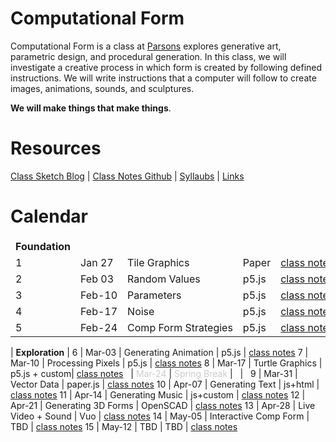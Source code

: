# Computational Form




Computational Form is a class at [Parsons](http://amt.parsons.edu/) explores generative art, parametric design, and procedural generation. In this class, we will investigate a creative process in which form is created by following defined instructions. We will write instructions that a computer will follow to create images, animations, sounds, and sculptures.

**We will make things that make things**.




# Resources

[Class Sketch Blog](http://sketches.compform.net/) |
[Class Notes Github](https://github.com/jbakse/compform_notes) |
[Syllaubs](syllabus.html) |
[Links](links.html)


# Calendar

Week    | Date      | Topic                 | Tool  | Notes
---     | ---       | ---                   | ---   | ---
**Foundation**		|
1       | Jan 27    | Tile Graphics         | Paper | [class notes](week_1_tile)
2       | Feb 03    | Random Values       	| p5.js | [class notes](week_2_random)
3		| Feb-10	| Parameters			| p5.js | [class notes](#)
4		| Feb-17	| Noise					| p5.js | [class notes](#)
5		| Feb-24	| Comp Form Strategies	| p5.js | [class notes](#)
|
**Exploration**		|
6		| Mar-03	| Generating Animation	| p5.js | [class notes](#)
7		| Mar-10	| Processing Pixels		| p5.js | [class notes](#)
8		| Mar-17	| Turtle Graphics		| p5.js + custom| [class notes](#)
&nbsp;	| *Mar-24*	| *Spring Break*		| &nbsp; | &nbsp;
9		| Mar-31	| Vector Data			| paper.js | [class notes](#)
10		| Apr-07	| Generating Text		| js+html | [class notes](#)
11		| Apr-14	| Generating Music		| js+custom | [class notes](#)
12		| Apr-21	| Generating 3D Forms	| OpenSCAD | [class notes](#)
13		| Apr-28	| Live Video + Sound	| Vuo | [class notes](#)
14		| May-05	| Interactive Comp Form	| TBD | [class notes](#)
15		| May-12	| TBD					| TBD | [class notes](#)



<script type="text/javascript" src="javascript/p5.min.js"></script>
<script type="text/javascript" src="backgrounds/rainbow_maze.js"></script>


<style>
canvas {
	position: fixed;
	top: 0;
	left: 0;
	z-index: -1;
}
.container {
	//padding: 15px;
	//background: rgba(255,255,255,.85);
}
td {
	white-space: nowrap;
	border: none;
}
td:empty {
	background: transparent;
	border: none;
	height: 20px;
}
th {
	display: none;
}
em {
	color: #CCC;
	font-style: normal;
}
</style>
